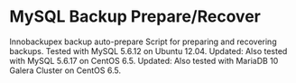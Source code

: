 MySQL Backup Prepare/Recover
=============================

Innobackupex backup auto-prepare Script for preparing and recovering backups.
Tested with MySQL 5.6.12 on Ubuntu 12.04.
Updated: Also tested with MySQL 5.6.17 on CentOS 6.5.
Updated: Also tested with MariaDB 10 Galera Cluster on CentOS 6.5.
